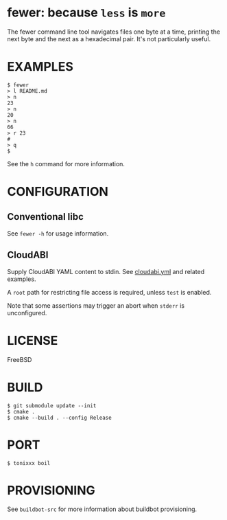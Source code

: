 # fewer: because `less` is `more`

The fewer command line tool navigates files one byte at a time, printing the next byte and the next as a hexadecimal pair. It's not particularly useful.

# EXAMPLES

```console
$ fewer
> l README.md
> n
23
> n
20
> n
66
> r 23
#
> q
$
```

See the `h` command for more information.

# CONFIGURATION

## Conventional libc

See `fewer -h` for usage information.

## CloudABI

Supply CloudABI YAML content to stdin. See [cloudabi.yml](cloudabi.yml) and related examples.

A `root` path for restricting file access is required, unless `test` is enabled.

Note that some assertions may trigger an abort when `stderr` is unconfigured.

# LICENSE

FreeBSD

# BUILD

```console
$ git submodule update --init
$ cmake .
$ cmake --build . --config Release
```

# PORT

```console
$ tonixxx boil
```

# PROVISIONING

See `buildbot-src` for more information about buildbot provisioning.
